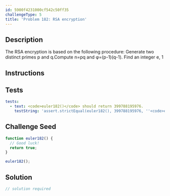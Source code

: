 ```yaml
---
id: 5900f4231000cf542c50ff35
challengeType: 5
title: 'Problem 182: RSA encryption'
---
```


## Description
<section id='description'>
The RSA encryption is based on the following procedure:
Generate two distinct primes p and q.Compute n=pq and φ=(p-1)(q-1).
Find an integer e, 1<e<φ, such that gcd(e,φ)=1.
A message in this system is a number in the interval [0,n-1].
A text to be encrypted is then somehow converted to messages (numbers in the interval [0,n-1]).
To encrypt the text,  for each message, m, c=me mod n is calculated.
To decrypt the text, the following procedure is needed: calculate d such that ed=1 mod φ, then for each encrypted message, c, calculate m=cd mod n.
There exist values of e and m  such that me mod n=m.We call messages m for which me mod n=m unconcealed messages.
An issue when choosing e is that there should not be too many unconcealed messages.  For instance, let p=19 and q=37.
Then n=19*37=703 and φ=18*36=648.
If we choose e=181, then, although gcd(181,648)=1 it turns out that all possible messagesm (0≤m≤n-1) are unconcealed when calculating me mod n.
For any valid choice of e there exist some unconcealed messages.
It's important that the number of unconcealed messages is at a minimum.
Choose p=1009 and q=3643.
Find the sum of all values of e, 1<e<φ(1009,3643) and gcd(e,φ)=1, so that the number of unconcealed messages for this value of e is at a minimum.
</section>

## Instructions
<section id='instructions'>

</section>

## Tests
<section id='tests'>

```yml
tests:
  - text: <code>euler182()</code> should return 399788195976.
    testString: 'assert.strictEqual(euler182(), 399788195976, ''<code>euler182()</code> should return 399788195976.'');'

```

</section>

## Challenge Seed
<section id='challengeSeed'>

<div id='js-seed'>

```js
function euler182() {
  // Good luck!
  return true;
}

euler182();
```

</div>



</section>

## Solution
<section id='solution'>

```js
// solution required
```
</section>
